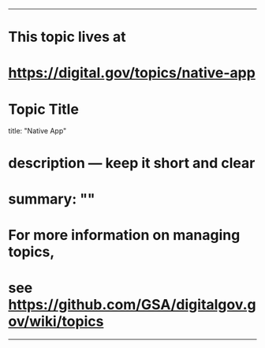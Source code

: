 
---
# This topic lives at
# https://digital.gov/topics/native-app

# Topic Title
title: "Native App"

# description — keep it short and clear
# summary: ""


# For more information on managing topics,
# see https://github.com/GSA/digitalgov.gov/wiki/topics
---